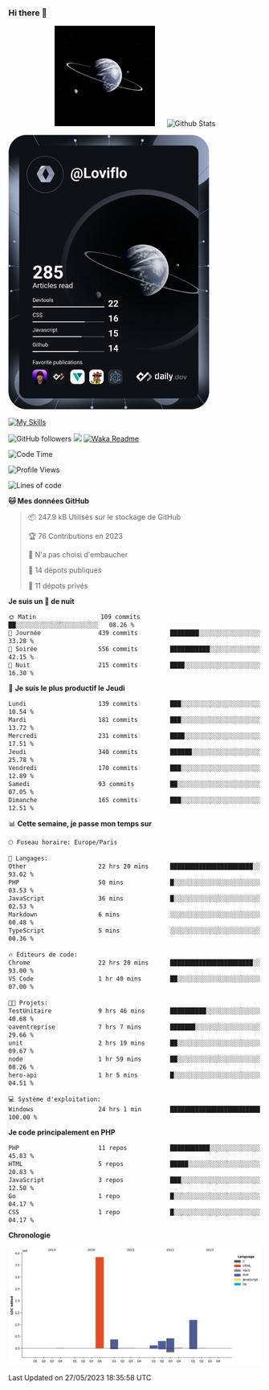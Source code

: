 ### Hi there 👋

<p align="center">
  <img src="https://github.com/Loviflo/Loviflo/blob/main/img/portrait.jpg" alt="Loviflo" height="200" style="margin-right: 20px"/>
  <img src="https://github-readme-stats.vercel.app/api?username=Loviflo&show_icons=true&theme=graywhite" alt="Github Stats" />
</p>

<a href="https://app.daily.dev/loviflo"><img src="https://github.com/loviflo/loviflo/blob/main/devcard.svg" width="400" alt="Loviflo's Dev Card"/></a>


[![My Skills](https://skillicons.dev/icons?i=php,laravel,symfony,mysql,js,ts,html,css,sass,angular,docker,webpack,vscode,figma,git,github,gitlab)](https://skillicons.dev)


![GitHub followers](https://img.shields.io/github/followers/Loviflo?label=Follow&style=social)
![](https://visitor-badge.glitch.me/badge?page_id=Loviflo.Loviflo)
[![Waka Readme](https://github.com/Loviflo/Loviflo/actions/workflows/update-stats.yml/badge.svg)](https://github.com/Loviflo/Loviflo/actions/workflows/update-stats.yml)

<!--START_SECTION:waka-->
![Code Time](http://img.shields.io/badge/Code%20Time-1%2C186%20hrs%2036%20mins-blue)

![Profile Views](http://img.shields.io/badge/Vues%20du%20profil-0-blue)

![Lines of code](https://img.shields.io/badge/Depuis%20Hello%20World%2C%20j%27ai%20%C3%A9crit-6.2%20million%20Lignes%20de%20code-blue)

**🐱 Mes données GitHub** 

> 📦 247.9 kB Utilisés sur le stockage de GitHub 
 > 
> 🏆 76 Contributions en 2023
 > 
> 🚫 N'a pas choisi d'embaucher
 > 
> 📜 14 dépots publiques 
 > 
> 🔑 11 dépots privés 
 > 
**Je suis un 🦉 de nuit** 

```text
🌞 Matin                  109 commits         ██░░░░░░░░░░░░░░░░░░░░░░░   08.26 % 
🌆 Journée                439 commits         ████████░░░░░░░░░░░░░░░░░   33.28 % 
🌃 Soirée                 556 commits         ███████████░░░░░░░░░░░░░░   42.15 % 
🌙 Nuit                   215 commits         ████░░░░░░░░░░░░░░░░░░░░░   16.30 % 
```
📅 **Je suis le plus productif le Jeudi** 

```text
Lundi                    139 commits         ███░░░░░░░░░░░░░░░░░░░░░░   10.54 % 
Mardi                    181 commits         ███░░░░░░░░░░░░░░░░░░░░░░   13.72 % 
Mercredi                 231 commits         ████░░░░░░░░░░░░░░░░░░░░░   17.51 % 
Jeudi                    340 commits         ██████░░░░░░░░░░░░░░░░░░░   25.78 % 
Vendredi                 170 commits         ███░░░░░░░░░░░░░░░░░░░░░░   12.89 % 
Samedi                   93 commits          ██░░░░░░░░░░░░░░░░░░░░░░░   07.05 % 
Dimanche                 165 commits         ███░░░░░░░░░░░░░░░░░░░░░░   12.51 % 
```


📊 **Cette semaine, je passe mon temps sur** 

```text
🕑︎ Fuseau horaire: Europe/Paris

💬 Langages: 
Other                    22 hrs 20 mins      ███████████████████████░░   93.02 % 
PHP                      50 mins             █░░░░░░░░░░░░░░░░░░░░░░░░   03.53 % 
JavaScript               36 mins             █░░░░░░░░░░░░░░░░░░░░░░░░   02.53 % 
Markdown                 6 mins              ░░░░░░░░░░░░░░░░░░░░░░░░░   00.48 % 
TypeScript               5 mins              ░░░░░░░░░░░░░░░░░░░░░░░░░   00.36 % 

🔥 Éditeurs de code: 
Chrome                   22 hrs 20 mins      ███████████████████████░░   93.00 % 
VS Code                  1 hr 40 mins        ██░░░░░░░░░░░░░░░░░░░░░░░   07.00 % 

🐱‍💻 Projets: 
TestUnitaire             9 hrs 46 mins       ██████████░░░░░░░░░░░░░░░   40.68 % 
oaventreprise            7 hrs 7 mins        ███████░░░░░░░░░░░░░░░░░░   29.66 % 
unit                     2 hrs 19 mins       ██░░░░░░░░░░░░░░░░░░░░░░░   09.67 % 
node                     1 hr 59 mins        ██░░░░░░░░░░░░░░░░░░░░░░░   08.26 % 
hero-api                 1 hr 5 mins         █░░░░░░░░░░░░░░░░░░░░░░░░   04.51 % 

💻 Système d'exploitation: 
Windows                  24 hrs 1 min        █████████████████████████   100.00 % 
```

**Je code principalement en PHP** 

```text
PHP                      11 repos            ███████████░░░░░░░░░░░░░░   45.83 % 
HTML                     5 repos             █████░░░░░░░░░░░░░░░░░░░░   20.83 % 
JavaScript               3 repos             ███░░░░░░░░░░░░░░░░░░░░░░   12.50 % 
Go                       1 repo              █░░░░░░░░░░░░░░░░░░░░░░░░   04.17 % 
CSS                      1 repo              █░░░░░░░░░░░░░░░░░░░░░░░░   04.17 % 
```



**Chronologie**

![Lines of Code chart](https://raw.githubusercontent.com/Loviflo/Loviflo/main/assets/bar_graph.png)


 Last Updated on 27/05/2023 18:35:58 UTC
<!--END_SECTION:waka-->
